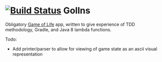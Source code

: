 [![Build Status](https://travis-ci.org/Slakah/gollns.svg?branch=master)](https://travis-ci.org/Slakah/gollns)
Gollns
======
Obligatory [Game of Life](http://en.wikipedia.org/wiki/Conway's_Game_of_Life) app, written to give experience of TDD methodology, Gradle, and Java 8 lambda functions.

Todo:
* Add printer/parser to allow for viewing of game state as an ascii visual representation

